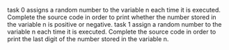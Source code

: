 task 0 assigns a random number to the variable n each time it is executed. Complete the source code in order to print whether the number stored in the variable n is positive or negative.
task 1 assign a random number to the variable n each time it is executed. Complete the source code in order to print the last digit of the number stored in the variable n.
